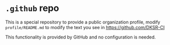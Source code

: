 # `.github` repo

This is a special repository to provide a public organization profile, modify `profile/README.md` to modify the text you see in https://github.com/DKSR-CI

This functionality is provided by GitHub and no configuration is needed.
